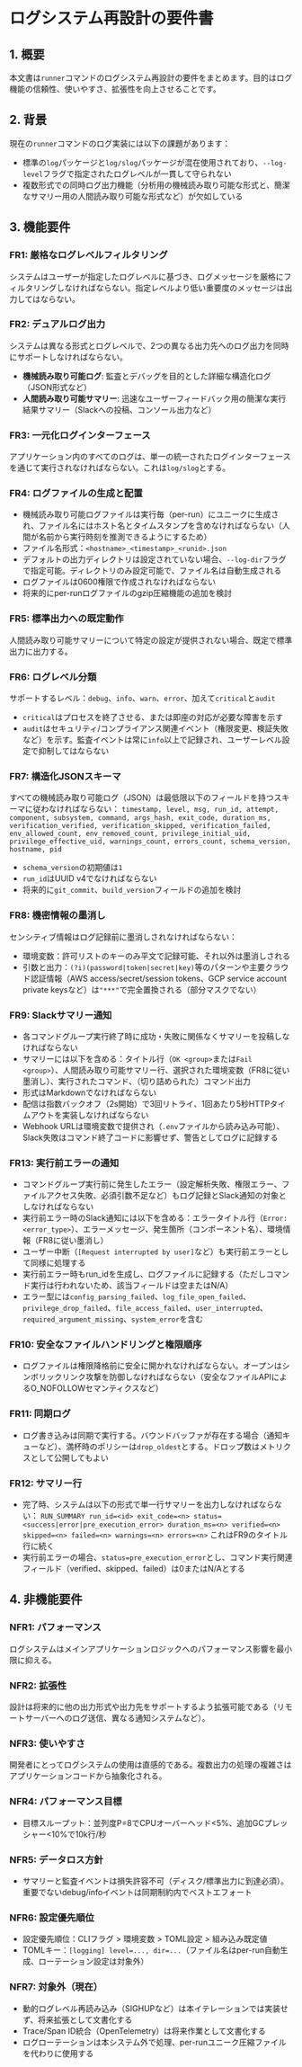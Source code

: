 # ログシステム再設計の要件書

## 1. 概要

本文書は`runner`コマンドのログシステム再設計の要件をまとめます。目的はログ機能の信頼性、使いやすさ、拡張性を向上させることです。

## 2. 背景

現在の`runner`コマンドのログ実装には以下の課題があります：
- 標準の`log`パッケージと`log/slog`パッケージが混在使用されており、`--log-level`フラグで指定されたログレベルが一貫して守られない
- 複数形式での同時ログ出力機能（分析用の機械読み取り可能な形式と、簡潔なサマリー用の人間読み取り可能な形式など）が欠如している

## 3. 機能要件

### FR1: 厳格なログレベルフィルタリング
システムはユーザーが指定したログレベルに基づき、ログメッセージを厳格にフィルタリングしなければならない。指定レベルより低い重要度のメッセージは出力してはならない。

### FR2: デュアルログ出力
システムは異なる形式とログレベルで、2つの異なる出力先へのログ出力を同時にサポートしなければならない。
- **機械読み取り可能ログ**: 監査とデバッグを目的とした詳細な構造化ログ（JSON形式など）
- **人間読み取り可能サマリー**: 迅速なユーザーフィードバック用の簡潔な実行結果サマリー（Slackへの投稿、コンソール出力など）

### FR3: 一元化ログインターフェース
アプリケーション内のすべてのログは、単一の統一されたログインターフェースを通じて実行されなければならない。これは`log/slog`とする。

### FR4: ログファイルの生成と配置
- 機械読み取り可能ログファイルは実行毎（per-run）にユニークに生成され、ファイル名にはホスト名とタイムスタンプを含めなければならない（人間が名前から実行時刻を推測できるようにするため）
- ファイル名形式：`<hostname>_<timestamp>_<runid>.json`
- デフォルトの出力ディレクトリは設定されていない場合、`--log-dir`フラグで指定可能。ディレクトリのみ設定可能で、ファイル名は自動生成される
- ログファイルは0600権限で作成されなければならない
- 将来的にper-runログファイルのgzip圧縮機能の追加を検討

### FR5: 標準出力への既定動作
人間読み取り可能サマリーについて特定の設定が提供されない場合、既定で標準出力に出力する。

### FR6: ログレベル分類
サポートするレベル：`debug`、`info`、`warn`、`error`、加えて`critical`と`audit`
- `critical`はプロセスを終了させる、または即座の対応が必要な障害を示す
- `audit`はセキュリティ/コンプライアンス関連イベント（権限変更、検証失敗など）を示す。監査イベントは常に`info`以上で記録され、ユーザーレベル設定で抑制してはならない

### FR7: 構造化JSONスキーマ
すべての機械読み取り可能ログ（JSON）は最低限以下のフィールドを持つスキーマに従わなければならない：
`timestamp, level, msg, run_id, attempt, component, subsystem, command, args_hash, exit_code, duration_ms, verification_verified, verification_skipped, verification_failed, env_allowed_count, env_removed_count, privilege_initial_uid, privilege_effective_uid, warnings_count, errors_count, schema_version, hostname, pid`
- `schema_version`の初期値は`1`
- `run_id`はUUID v4でなければならない
- 将来的に`git_commit`、`build_version`フィールドの追加を検討

### FR8: 機密情報の墨消し
センシティブ情報はログ記録前に墨消しされなければならない：
- 環境変数：許可リストのキーのみ平文で記録可能、それ以外は墨消しされる
- 引数と出力：`(?i)(password|token|secret|key)`等のパターンや主要クラウド認証情報（AWS access/secret/session tokens、GCP service account private keysなど）は`"***"`で完全置換される（部分マスクでない）

### FR9: Slackサマリー通知
- 各コマンドグループ実行終了時に成功・失敗に関係なくサマリーを投稿しなければならない
- サマリーには以下を含める：タイトル行（`OK <group>`または`Fail <group>`）、人間読み取り可能サマリー行、選択された環境変数（FR8に従い墨消し）、実行されたコマンド、（切り詰められた）コマンド出力
- 形式はMarkdownでなければならない
- 配信は指数バックオフ（2s開始）で3回リトライ、1回あたり5秒HTTPタイムアウトを実装しなければならない
- Webhook URLは環境変数で提供され（`.env`ファイルから読み込み可能）、Slack失敗はコマンド終了コードに影響せず、警告としてログに記録する

### FR13: 実行前エラーの通知
- コマンドグループ実行前に発生したエラー（設定解析失敗、権限エラー、ファイルアクセス失敗、必須引数不足など）もログ記録とSlack通知の対象としなければならない
- 実行前エラー時のSlack通知には以下を含める：エラータイトル行（`Error: <error_type>`）、エラーメッセージ、発生箇所（コンポーネント名）、環境情報（FR8に従い墨消し）
- ユーザー中断（`[Request interrupted by user]`など）も実行前エラーとして同様に処理する
- 実行前エラー時もrun_idを生成し、ログファイルに記録する（ただしコマンド実行は行われないため、該当フィールドは空またはN/A）
- エラー型には`config_parsing_failed`、`log_file_open_failed`、`privilege_drop_failed`、`file_access_failed`、`user_interrupted`、`required_argument_missing`、`system_error`を含む

### FR10: 安全なファイルハンドリングと権限順序
- ログファイルは権限降格前に安全に開かれなければならない。オープンはシンボリックリンク攻撃を防御しなければならない（安全なファイルAPIによるO_NOFOLLOWセマンティクスなど）

### FR11: 同期ログ
- ログ書き込みは同期で実行する。バウンドバッファが存在する場合（通知キューなど）、満杯時のポリシーは`drop_oldest`とする。ドロップ数はメトリクスとして公開してもよい

### FR12: サマリー行
- 完了時、システムは以下の形式で単一行サマリーを出力しなければならない：
	`RUN_SUMMARY run_id=<id> exit_code=<n> status=<success|error|pre_execution_error> duration_ms=<n> verified=<n> skipped=<n> failed=<n> warnings=<n> errors=<n>`
	これはFR9のタイトル行に続く
- 実行前エラーの場合、`status=pre_execution_error`とし、コマンド実行関連フィールド（verified、skipped、failed）は0またはN/Aとする

## 4. 非機能要件

### NFR1: パフォーマンス
ログシステムはメインアプリケーションロジックへのパフォーマンス影響を最小限に抑える。

### NFR2: 拡張性
設計は将来的に他の出力形式や出力先をサポートするよう拡張可能である（リモートサーバーへのログ送信、異なる通知システムなど）。

### NFR3: 使いやすさ
開発者にとってログシステムの使用は直感的である。複数出力の処理の複雑さはアプリケーションコードから抽象化される。

### NFR4: パフォーマンス目標
- 目標スループット：並列度P=8でCPUオーバーヘッド<5%、追加GCプレッシャー<10%で10k行/秒

### NFR5: データロス方針
- サマリーと監査イベントは損失許容不可（ディスク/標準出力に到達必須）。重要でないdebug/infoイベントは同期制約内でベストエフォート

### NFR6: 設定優先順位
- 設定優先順位：CLIフラグ > 環境変数 > TOML設定 > 組み込み既定値
- TOMLキー：`[logging] level=..., dir=...`（ファイル名はper-run自動生成、ローテーション設定は対象外）

### NFR7: 対象外（現在）
- 動的ログレベル再読み込み（SIGHUPなど）は本イテレーションでは実装せず、将来拡張として文書化する
- Trace/Span ID統合（OpenTelemetry）は将来作業として文書化する
- ログローテーションは本システム外で処理、per-runユニーク圧縮ファイルを代わりに使用する
